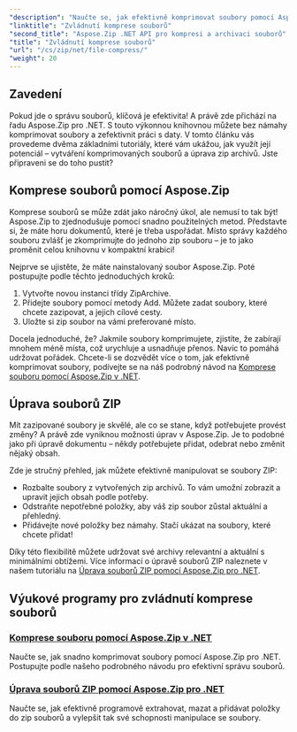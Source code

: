 ```yaml
---
"description": "Naučte se, jak efektivně komprimovat soubory pomocí Aspose.Zip pro .NET v našem podrobném návodu. Postupujte podle tohoto komplexního průvodce a bezproblémově implementujte kompresi souborů ve vašich .NET aplikacích."
"linktitle": "Zvládnutí komprese souborů"
"second_title": "Aspose.Zip .NET API pro kompresi a archivaci souborů"
"title": "Zvládnutí komprese souborů"
"url": "/cs/zip/net/file-compress/"
"weight": 20
---
```


## Zavedení

Pokud jde o správu souborů, klíčová je efektivita! A právě zde přichází na řadu Aspose.Zip pro .NET. S touto výkonnou knihovnou můžete bez námahy komprimovat soubory a zefektivnit práci s daty. V tomto článku vás provedeme dvěma základními tutoriály, které vám ukážou, jak využít její potenciál – vytváření komprimovaných souborů a úprava zip archivů. Jste připraveni se do toho pustit?

## Komprese souborů pomocí Aspose.Zip

Komprese souborů se může zdát jako náročný úkol, ale nemusí to tak být! Aspose.Zip to zjednodušuje pomocí snadno použitelných metod. Představte si, že máte horu dokumentů, které je třeba uspořádat. Místo správy každého souboru zvlášť je zkomprimujte do jednoho zip souboru – je to jako proměnit celou knihovnu v kompaktní krabici! 

Nejprve se ujistěte, že máte nainstalovaný soubor Aspose.Zip. Poté postupujte podle těchto jednoduchých kroků:

1. Vytvořte novou instanci třídy ZipArchive.
2. Přidejte soubory pomocí metody Add. Můžete zadat soubory, které chcete zazipovat, a jejich cílové cesty.
3. Uložte si zip soubor na vámi preferované místo.

Docela jednoduché, že? Jakmile soubory komprimujete, zjistíte, že zabírají mnohem méně místa, což urychluje a usnadňuje přenos. Navíc to pomáhá udržovat pořádek. Chcete-li se dozvědět více o tom, jak efektivně komprimovat soubory, podívejte se na náš podrobný návod na [Komprese souboru pomocí Aspose.Zip v .NET](./compression-file/).

## Úprava souborů ZIP

Mít zazipované soubory je skvělé, ale co se stane, když potřebujete provést změny? A právě zde vyniknou možnosti úprav v Aspose.Zip. Je to podobné jako při úpravě dokumentu – někdy potřebujete přidat, odebrat nebo změnit nějaký obsah.

Zde je stručný přehled, jak můžete efektivně manipulovat se soubory ZIP:

- Rozbalte soubory z vytvořených zip archivů. To vám umožní zobrazit a upravit jejich obsah podle potřeby.
- Odstraňte nepotřebné položky, aby váš zip soubor zůstal aktuální a přehledný.
- Přidávejte nové položky bez námahy. Stačí ukázat na soubory, které chcete přidat!

Díky této flexibilitě můžete udržovat své archivy relevantní a aktuální s minimálními obtížemi. Více informací o úpravě souborů ZIP naleznete v našem tutoriálu na [Úprava souborů ZIP pomocí Aspose.Zip pro .NET](./modify-zip-files/).

## Výukové programy pro zvládnutí komprese souborů
### [Komprese souboru pomocí Aspose.Zip v .NET](./compression-file/)
Naučte se, jak snadno komprimovat soubory pomocí Aspose.Zip pro .NET. Postupujte podle našeho podrobného návodu pro efektivní správu souborů.
### [Úprava souborů ZIP pomocí Aspose.Zip pro .NET](./modify-zip-files/)
Naučte se, jak efektivně programově extrahovat, mazat a přidávat položky do zip souborů a vylepšit tak své schopnosti manipulace se soubory.